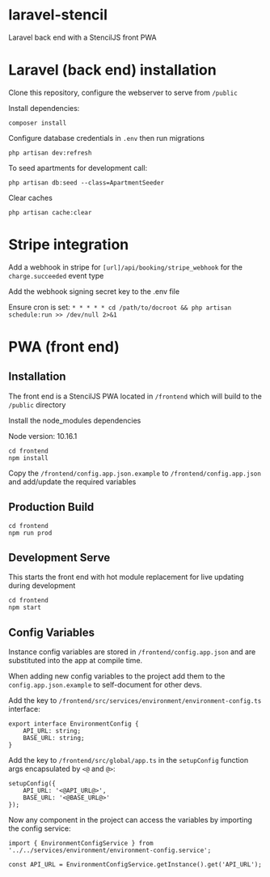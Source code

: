 # laravel-stencil
Laravel back end with a StencilJS front PWA

# Laravel (back end) installation

Clone this repository, configure the webserver to serve from `/public`

Install dependencies:

`composer install`

Configure database credentials in `.env` then run migrations

`php artisan dev:refresh`

To seed apartments for development call:

`php artisan db:seed --class=ApartmentSeeder`

Clear caches

`php artisan cache:clear`

# Stripe integration

Add a webhook in stripe for `[url]/api/booking/stripe_webhook` for the `charge.succeeded` event type

Add the webhook signing secret key to the .env file

Ensure cron is set: `* * * * * cd /path/to/docroot && php artisan schedule:run >> /dev/null 2>&1`

# PWA (front end)

## Installation
The front end is a StencilJS PWA located in `/frontend` which will build to the `/public` directory

Install the node_modules dependencies

Node version: 10.16.1

    cd frontend
    npm install

Copy the `/frontend/config.app.json.example` to `/frontend/config.app.json` and add/update the required variables

## Production Build

    cd frontend
    npm run prod

## Development Serve
This starts the front end with hot module replacement for live updating during development

    cd frontend
    npm start

## Config Variables
Instance config variables are stored in `/frontend/config.app.json` and are substituted into the app at compile time.

When adding new config variables to the project add them to the `config.app.json.example` to self-document for other devs.

Add the key to `/frontend/src/services/environment/environment-config.ts` interface:

    export interface EnvironmentConfig {
        API_URL: string;
        BASE_URL: string;
    }

Add the key to `/frontend/src/global/app.ts` in the `setupConfig` function args encapsulated by `<@` and `@>`:

    setupConfig({
        API_URL: '<@API_URL@>',
        BASE_URL: '<@BASE_URL@>'
    });

Now any component in the project can access the variables by importing the config service:

    import { EnvironmentConfigService } from '../../services/environment/environment-config.service';

    const API_URL = EnvironmentConfigService.getInstance().get('API_URL');
